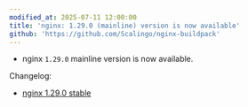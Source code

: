 ```yaml
---
modified_at: 2025-07-11 12:00:00
title: 'nginx: 1.29.0 (mainline) version is now available'
github: 'https://github.com/Scalingo/nginx-buildpack'
---
```


- nginx `1.29.0` mainline version is now available.

Changelog:

- [nginx 1.29.0 stable](https://nginx.org/en/CHANGES)
